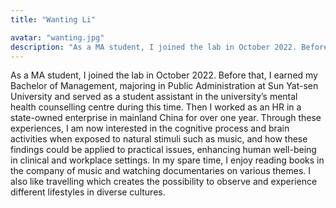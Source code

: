 ```yaml
---
title: "Wanting Li"

avatar: "wanting.jpg"
description: "As a MA student, I joined the lab in October 2022. Before that, I earned ..."
---
```


As a MA student, I joined the lab in October 2022. Before that, I earned my Bachelor of Management, majoring in Public Administration at Sun Yat-sen University and served as a student assistant in the university’s mental health counselling centre during this time. Then I worked as an HR in a state-owned enterprise in mainland China for over one year.
Through these experiences, I am now interested in the cognitive process and brain activities when exposed to natural stimuli such as music, and how these findings could be applied to practical issues, enhancing human well-being in clinical and workplace settings.
In my spare time, I enjoy reading books in the company of music and watching documentaries on various themes. I also like travelling which creates the possibility to observe and experience different lifestyles in diverse cultures.

